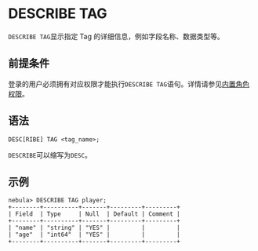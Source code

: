 # DESCRIBE TAG

`DESCRIBE TAG`显示指定 Tag 的详细信息，例如字段名称、数据类型等。

## 前提条件

登录的用户必须拥有对应权限才能执行`DESCRIBE TAG`语句。详情请参见[内置角色权限](../../7.data-security/1.authentication/3.role-list.md)。

## 语法

```ngql
DESC[RIBE] TAG <tag_name>;
```

`DESCRIBE`可以缩写为`DESC`。

## 示例

```ngql
nebula> DESCRIBE TAG player;
+--------+----------+-------+---------+---------+
| Field  | Type     | Null  | Default | Comment |
+--------+----------+-------+---------+---------+
| "name" | "string" | "YES" |         |         |
| "age"  | "int64"  | "YES" |         |         |
+--------+----------+-------+---------+---------+
```
